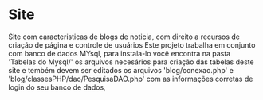 # Site
Site com caracteristicas de blogs de noticia, com direito a recursos de criação de página e controle de usuários
Este projeto trabalha em conjunto com banco de dados MYsql, para instala-lo você encontra na pasta 'Tabelas do Mysql/'
os arquivos necesários para criação das tabelas deste site e tembém devem ser editados os arquivos 'blog/conexao.php' e 
'blog/classesPHP/dao/PesquisaDAO.php' com as informações corretas de login do seu banco de dados,
